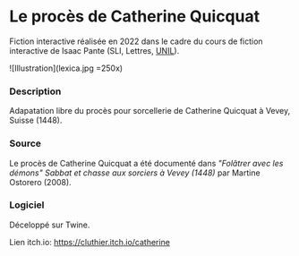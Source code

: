 # Le procès de Catherine Quicquat
Fiction interactive réalisée en 2022 dans le cadre du cours de fiction interactive de Isaac Pante (SLI, Lettres, [UNIL](https://www.unil.ch/central/en/home.html)).

![Illustration](lexica.jpg =250x)
### Description
Adapatation libre du procès pour sorcellerie de Catherine Quicquat à Vevey, Suisse (1448).

### Source
Le procès de Catherine Quicquat a été documenté dans *"Folâtrer avec les démons" Sabbat et chasse aux sorciers à Vevey (1448)* par Martine Ostorero (2008).

### Logiciel
Déceloppé sur Twine.

Lien itch.io: https://cluthier.itch.io/catherine
